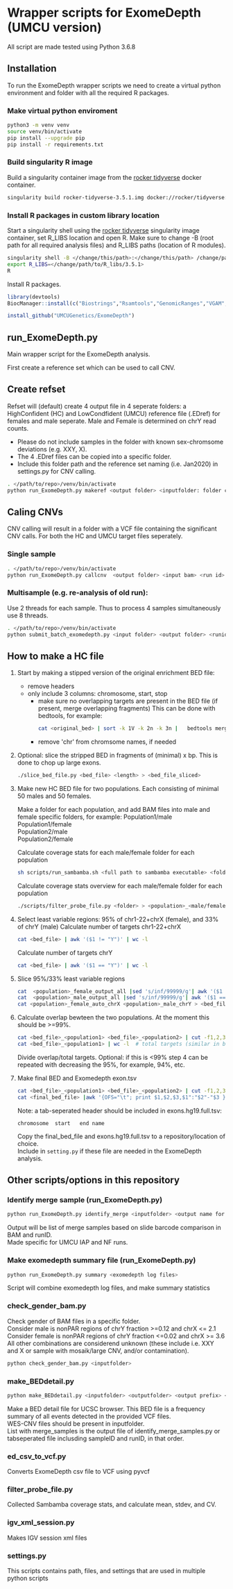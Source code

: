 # Wrapper scripts for ExomeDepth (UMCU version)

All script are made tested using Python 3.6.8
## Installation 
To run the ExomeDepth wrapper scripts we need to create a virtual python environment and folder with all the required R packages.

### Make virtual python enviroment
```bash
python3 -m venv venv
source venv/bin/activate
pip install --upgrade pip
pip install -r requirements.txt
```

### Build singularity R image 
Build a singularity container image from the [rocker tidyverse](https://hub.docker.com/layers/rocker/tidyverse/3.5.1/images/sha256-916d4e919fbac9ee1f06db7622b4731268dff0cb17998b3db6f629a3e58f73a7?context=explore) docker container.
```bash
singularity build rocker-tidyverse-3.5.1.img docker://rocker/tidyverse:3.5.1
```

### Install R packages in custom library location
Start a singularity shell using the [rocker tidyverse](https://hub.docker.com/layers/rocker/tidyverse/3.5.1/images/sha256-916d4e919fbac9ee1f06db7622b4731268dff0cb17998b3db6f629a3e58f73a7?context=explore) singularity image container, set R_LIBS location and open R. Make sure to change -B (root path for all required analysis files) and R_LIBS paths (location of R modules). 
```bash
singularity shell -B </change/this/path>:</change/this/path> /change/path/to/rocker-tidyverse-3.5.1.img
export R_LIBS=</change/path/to/R_libs/3.5.1>
R
```
Install R packages.
```R
library(devtools)
BiocManager::install(c("Biostrings","Rsamtools","GenomicRanges","VGAM","zlibbioc","bitops","BiocGenerics","BiocParallel","S4Vectors","IRanges","GenomeInfoDb","RCurl","GenomeInfoDbData","XVector","GenomicAlignments","Biobase","DelayedArray","matrixStats","Matrix","lattice","aod","stringr","stringi","dplyr","rlang","Rcpp","assertthat","glue","pkgconfig","tibble","pillar","crayon","vctrs","tidyselect","purrr","SummarizedExperiment","R6"))

install_github("UMCUGenetics/ExomeDepth")
```

## run_ExomeDepth.py
Main wrapper script for the ExomeDepth analysis.

First create a reference set which can be used to call CNV.

## Create refset
Refset will (default) create 4 output file in 4 seperate folders: a HighConfident (HC) and LowCondfident (UMCU) reference file (.EDref) for females and male seperate. Male and Female is determined on chrY read counts.
- Please do not include samples in the folder with known sex-chromsome deviations (e.g. XXY, X).
- The 4 .EDref files can be copied into a specific folder.
- Include this folder path and the reference set naming (i.e. Jan2020) in settings.py for CNV calling.
``` bash
. </path/to/repo>/venv/bin/activate
python run_ExomeDepth.py makeref <output folder> <inputfolder: folder containing realigned.BAM files> <prefix: i.e. Jan2020>
```

## Caling CNVs
CNV calling will result in a folder with a VCF file containing the significant CNV calls. For both the HC and UMCU target files seperately.

### Single sample
``` bash
. </path/to/repo>/venv/bin/activate
python run_ExomeDepth.py callcnv  <output folder> <input bam> <run id> <sample id> 
```

### Multisample (e.g. re-analysis of old run):
Use 2 threads for each sample. Thus to process 4 samples simultaneously use 8 threads.
``` bash
. </path/to/repo>/venv/bin/activate
python submit_batch_exomedepth.py <input folder> <output folder> <runid> <sample count>
```

## How to make a HC file
1) Start by making a stipped version of the original enrichment BED file:
	* remove headers
	* only include 3 columns: chromosome, start, stop
        * make sure no overlapping targets are present in the BED file (if present, merge overlapping fragments)
          This can be done with bedtools, for example: 
          ``` bash
          cat <original_bed> | sort -k 1V -k 2n -k 3n |   bedtools merge -i - > <flat_bed>
          ```
        * remove 'chr' from chromsome names, if needed

2) Optional: slice the stripped BED in fragments of (minimal) x bp. This is done to chop up large exons.
    ``` bash
    ./slice_bed_file.py <bed_file> <length> > <bed_file_sliced>
    ```

3) Make new HC BED file for two populations. Each consisting of minimal 50 males and 50 females.
    
    Make a folder for each population, and add BAM files into male and female specific folders, for example:
    Population1/male\
    Population1/female\
    Population2/male\
    Population2/female

    Calculate coverage stats for each male/female folder for each population
    ``` bash
    sh scripts/run_sambamba.sh <full path to sambamba executable> <folder> <bed_file> <email>
    ```

    Calculate coverage stats overview for each male/female folder for each population
    ``` bash
    ./scripts/filter_probe_file.py <folder> > <population>_<male/female>_output_all
    ```

4) Select least variable regions: 95% of chr1-22+chrX (female), and 33% of chrY (male)
    Calculate number of targets chr1-22+chrX
    ``` bash
    cat <bed_file> | awk '($1 != "Y")' | wc -l
    ```
    Calculate number of targets chrY
    ``` bash
    cat <bed_file> | awk '($1 == "Y")' | wc -l
    ```

5) Slice  95%/33% least variable regions
    ``` bash
    cat  <population>_female_output_all |sed 's/inf/99999/g'| awk '($1 != "Y")' | sort -nk6 | head -n <95% of chr1-22+chrX count> |sed 's/X/999999999/g' | sort -nk1 -nk2 |sed 's/999999999/X/g' | awk '{OFS="\t"; print $1,$2,$3,$4"_"$5"_"$6}' > <population>_female_auto_chrX
    cat  <population>_male_output_all |sed 's/inf/99999/g'| awk '($1 == "Y")' | sort -nk6 | head -n <33% of chrY count> | sort -nk1 -nk2 |awk '{OFS="\t"; print $1,$2,$3,$4"_"$5"_"$6}'> <population>_male_chrY
    cat <population>_female_auto_chrX <population>_male_chrY > <bed_file>_<population>
    ```

6) Calculate overlap bewteen the two populations. At the moment this should be >=99%.
    ``` bash
    cat <bed_file>_<population1> <bed_file>_<population2> | cut -f1,2,3 | sort | uniq -c | awk '($1==2)' |wc -l  # Overlap
    cat <bed_file>_<population1> | wc -l  # total targets (similar in both populations)
    ```
    Divide overlap/total targets. 
    Optional: if this is <99% step 4 can be repeated with decreasing the 95%, for example, 94%, etc. 

7) Make final BED and Exomedepth exon.tsv 
    ``` bash
    cat <bed_file>_<population1> <bed_file>_<population2> | cut -f1,2,3 | sort | uniq -c | awk '($1==2)' |  sed 's/ \+/\t/g'  |cut -f 3,4,5 | sed 's/X/999999999/g'| sed 's/Y/9999999999/g' | sort -nk1 -nk2 |sed 's/9999999999/Y/g' | sed 's/999999999/X/g' > <final_bed_file>
    cat <final_bed_file> |awk '{OFS="\t"; print $1,$2,$3,$1":"$2"-"$3 }' > exons.hg19.full.tsv
    ```
    Note: a tab-seperated header should be included in exons.hg19.full.tsv:
    ```
    chromosome	start	end	name
    ```
    Copy the final_bed_file and exons.hg19.full.tsv to a repository/location of choice.\
    Include in `setting.py` if these file are needed in the ExomeDepth analysis.

## Other scripts/options in this repository 
### Identify merge sample (run_ExomeDepth.py)
``` bash
python run_ExomeDepth.py identify_merge <inputfolder> <output name for list with merge_samples>
```
Output will be list of merge samples based on slide barcode comparison in BAM and runID.\
Made specific for UMCU IAP and NF runs.

### Make exomedepth summary file (run_ExomeDepth.py)
``` bash
python run_ExomeDepth.py summary <exomedepth log files>
```
Script will combine exomedepth log files, and make summary statistics

### check_gender_bam.py ###
Check gender of BAM files in a specific folder.\
Consider male is nonPAR regions of chrY fraction >=0.12 and chrX <= 2.1\
Consider female is nonPAR regions of chrY fraction <=0.02 and chrX >= 3.6\
All other combinations are considerend unknown (these include i.e. XXY and X or sample with mosaik/large CNV, and/or contamination).
``` bash
python check_gender_bam.py <inputfolder>
```

### make_BEDdetail.py
``` bash
python make_BEDdetail.py <inputfolder> <outputfolder> <output prefix> <list with merge_samples>
```
Make a BED detail file for UCSC browser. This BED file is a frequency summary of all events detected in the provided VCF files.\
WES-CNV files should be present in inputfolder.\
List with merge_samples is the output file of identify_merge_samples.py or tabseperated file inclusding sampleID and runID, in that order.

### ed_csv_to_vcf.py
Converts ExomeDepth csv file to VCF using pyvcf

### filter_probe_file.py
Collected Sambamba coverage stats, and calculate mean, stdev, and CV.

### igv_xml_session.py
Makes IGV session xml files

### settings.py
This scripts contains path, files, and settings that are used in multiple python scripts

